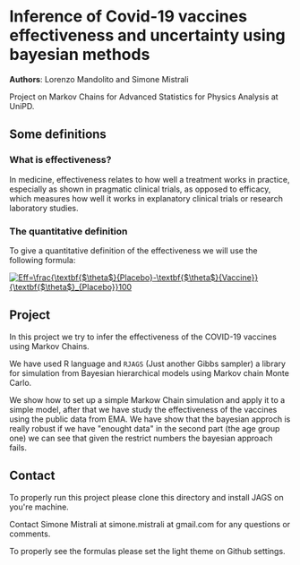 # Inference of Covid-19 vaccines effectiveness and uncertainty using bayesian methods

**Authors**: Lorenzo Mandolito and Simone Mistrali 

Project on Markov Chains for Advanced Statistics for Physics Analysis at UniPD.

## Some definitions
### What is effectiveness? 

In medicine, effectiveness relates to how well a treatment works in practice, especially as shown in pragmatic clinical trials, as opposed to efficacy, which measures how well it works in explanatory clinical trials or research laboratory studies.

### The quantitative definition

To give a quantitative definition of the effectiveness we will use the following formula:

<a href="https://www.codecogs.com/eqnedit.php?latex=Eff=\frac{\textbf{$\theta$}{Placebo}-\textbf{$\theta$}{Vaccine}}{\textbf{$\theta$}_{Placebo}}100" target="_blank"><img src="https://latex.codecogs.com/gif.latex?Eff=\frac{\textbf{$\theta$}{Placebo}-\textbf{$\theta$}{Vaccine}}{\textbf{$\theta$}_{Placebo}}100" title="Eff=\frac{\textbf{$\theta$}{Placebo}-\textbf{$\theta$}{Vaccine}}{\textbf{$\theta$}_{Placebo}}100" /></a>

## Project
In this project we try to infer the effectiveness of the COVID-19 vaccines using Markov Chains.

We have used R language and `RJAGS` (Just another Gibbs sampler) a library for simulation from Bayesian hierarchical models using Markov chain Monte Carlo. 

We show how to set up a simple Markow Chain simulation and apply it to a simple model, after that we have study the effectiveness of the vaccines using the public data from EMA. We have show that the bayesian approch is really robust if we have "enought data" in the second part (the age group one) we can see that given the restrict numbers the bayesian approach fails.  

## Contact

To properly run this project please clone this directory and install JAGS on you're machine.

Contact Simone Mistrali at simone.mistrali at gmail.com for any questions or comments.

To properly see the formulas please set the light theme on Github settings.
